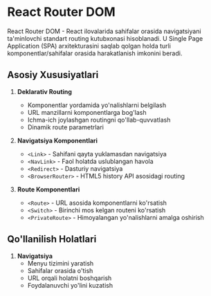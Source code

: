 # React Router DOM

React Router DOM - React ilovalarida sahifalar orasida navigatsiyani ta'minlovchi standart routing kutubxonasi hisoblanadi. U Single Page Application (SPA) arxitekturasini saqlab qolgan holda turli komponentlar/sahifalar orasida harakatlanish imkonini beradi.

## Asosiy Xususiyatlari

1. **Deklarativ Routing**
   - Komponentlar yordamida yo'nalishlarni belgilash
   - URL manzillarni komponentlarga bog'lash
   - Ichma-ich joylashgan routingni qo'llab-quvvatlash
   - Dinamik route parametrlari

2. **Navigatsiya Komponentlari**
   - `<Link>` - Sahifani qayta yuklamasdan navigatsiya
   - `<NavLink>` - Faol holatda uslublangan havola
   - `<Redirect>` - Dasturiy navigatsiya
   - `<BrowserRouter>` - HTML5 history API asosidagi routing

3. **Route Komponentlari**
   - `<Route>` - URL asosida komponentlarni ko'rsatish
   - `<Switch>` - Birinchi mos kelgan routeni ko'rsatish
   - `<PrivateRoute>` - Himoyalangan yo'nalishlarni amalga oshirish

## Qo'llanilish Holatlari

1. **Navigatsiya**
   - Menyu tizimini yaratish
   - Sahifalar orasida o'tish
   - URL orqali holatni boshqarish
   - Foydalanuvchi yo'lini kuzatish

